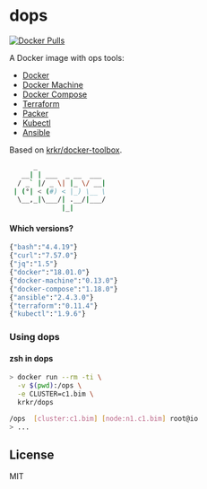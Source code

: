 # dops

[![Docker Pulls](https://img.shields.io/docker/pulls/krkr/dops.svg)](https://hub.docker.com/r/krkr/dops/)

A Docker image with ops tools:
  - [Docker](https://docs.docker.com)
  - [Docker Machine](https://docs.docker.com/machine/)
  - [Docker Compose](https://docs.docker.com/compose/)
  - [Terraform](https://terraform.io/docs/)
  - [Packer](https://packer.io/docs/)
  - [Kubectl](https://kubernetes.io/docs/reference/kubectl/overview/)
  - [Ansible](https://docs.ansible.com/ansible/)

Based on [krkr/docker-toolbox](https://github.com/thbkrkr/docker-toolbox).

```sh
      _
   __| | ___  _ __  ___
  / _` |/ _ \| |_ \/ __|
 | (°| < (#) < |_) \__ \
  \__,_|\___/| .__/|___/
             |_|

```

#### Which versions?

```sh
{"bash":"4.4.19"}
{"curl":"7.57.0"}
{"jq":"1.5"}
{"docker":"18.01.0"}
{"docker-machine":"0.13.0"}
{"docker-compose":"1.18.0"}
{"ansible":"2.4.3.0"}
{"terraform":"0.11.4"}
{"kubectl":"1.9.6"}
```

### Using dops

#### zsh in dops

```sh
> docker run --rm -ti \
  -v $(pwd):/ops \
  -e CLUSTER=c1.bim \
  krkr/dops

/ops  [cluster:c1.bim] [node:n1.c1.bim] root@io
> ...
```

## License

MIT
